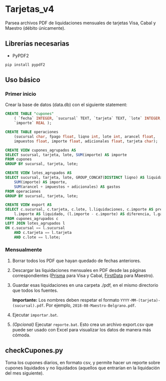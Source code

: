 # Tarjetas_v4
Parsea archivos PDF de liquidaciones mensuales de tarjetas Visa, Cabal y Maestro (débito únicamente).

## Librerías necesarias
* PyPDF2
```shell
pip install pypdf2
```

## Uso básico
### Primer inicio
Crear la base de datos (data.db) con el siguiente statement:
```sql
CREATE TABLE "cupones" 
    ( `fecha` INTEGER, `sucursal` TEXT, `tarjeta` TEXT, `lote` INTEGER,
    `importe` REAL );

CREATE TABLE operaciones
    (sucursal char, fpago float, liqno int, lote int, arancel float,
    impuestos float, importe float, adicionales float, tarjeta char);

CREATE VIEW cupones_agrupados AS
SELECT sucursal, tarjeta, lote, SUM(importe) AS importe
FROM cupones
GROUP BY sucursal, tarjeta, lote;

CREATE VIEW lotes_agrupados AS
SELECT sucursal, tarjeta, lote, GROUP_CONCAT(DISTINCT liqno) AS liquidaciones,
    SUM(importe) AS importe,
    SUM(arancel + impuestos + adicionales) AS gastos
FROM operaciones
GROUP BY sucursal, tarjeta, lote;

CREATE VIEW export AS
SELECT c.sucursal, c.tarjeta, c.lote, l.liquidaciones, c.importe AS presentado,
    l.importe AS liquidado, (l.importe - c.importe) AS diferencia, l.gastos
FROM cupones_agrupados c
LEFT JOIN lotes_agrupados l
ON c.sucursal == l.sucursal
    AND c.tarjeta == l.tarjeta
    AND c.lote == l.lote;
```
### Mensualmente
1. Borrar todos los PDF que hayan quedado de fechas anteriores.
2. Descargar las liquidaciones mensuales en PDF desde las páginas correspondientes ([Prisma](http://www.prismamediosdepago.com.ar/) para Visa y Cabal, [FirstData](https://www.firstdata.com.ar/) para Maestro).
3. Guardar esas liquidaciones en una carpeta ./pdf, en el mismo directorio que todos los fuentes.

   **Importante:** Los nombres deben respetar el formato `YYYY-MM-(tarjeta)-(sucursal).pdf`. Por ejemplo, `2018-08-Maestro-Belgrano.pdf`.

4. Ejecutar `importar.bat`.
5. *(Opcional)* Ejecutar `reporte.bat`. Esto crea un archivo export.csv que puede ser usado con Excel para visualizar los datos de manera más cómoda.

## checkCupones.py
Toma los cupones diarios, en formato csv, y permite hacer un reporte sobre cupones liquidados y no liquidados (aquellos que entrarían en la liquidación del mes siguiente).
